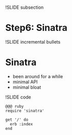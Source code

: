 !SLIDE subsection

# Step6: Sinatra

!SLIDE incremental bullets

# Sinatra
* been around for a while
* minimal API
* minimal bloat

!SLIDE code

    @@@ ruby
    require 'sinatra'
    
    get '/' do
      erb :index
    end
